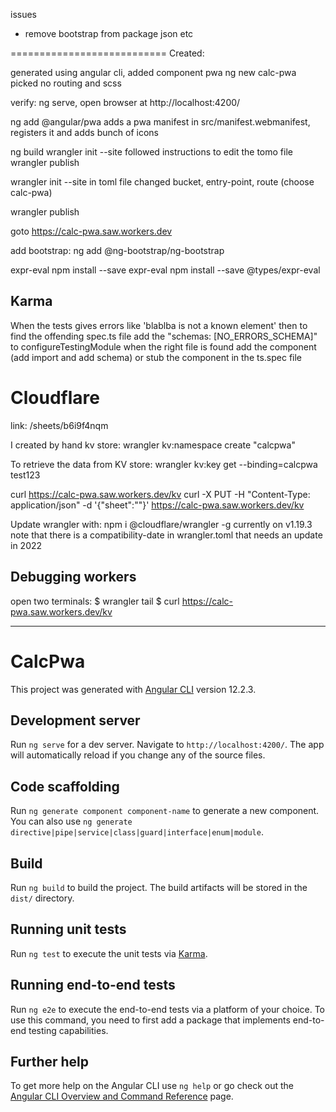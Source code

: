 issues
- remove bootstrap from package json etc


===========================
Created:

generated using angular cli, added component pwa
ng new calc-pwa
  picked no routing and scss

verify: ng serve, open browser at http://localhost:4200/

ng add @angular/pwa
  adds a pwa manifest in src/manifest.webmanifest, registers it and adds bunch of icons

ng build
wrangler init --site
  followed instructions to edit the tomo file
wrangler publish  


wrangler init --site
  in toml file changed bucket, entry-point, route (choose calc-pwa)

wrangler publish  

goto https://calc-pwa.saw.workers.dev

add bootstrap: 
  ng add @ng-bootstrap/ng-bootstrap


expr-eval
  npm install --save expr-eval
  npm install --save @types/expr-eval
  

Karma
-----
When the tests gives errors like 'blablba is not a known element' then
to find the offending spec.ts file add the "schemas: [NO_ERRORS_SCHEMA]" to configureTestingModule
when the right file is found add the component (add import and add schema) or stub the component in the ts.spec file


Cloudflare
============

link: /sheets/b6i9f4nqm

I created by hand kv store: wrangler kv:namespace create "calcpwa"

To retrieve the data from KV store:
wrangler kv:key get --binding=calcpwa test123

curl https://calc-pwa.saw.workers.dev/kv
curl -X PUT -H "Content-Type: application/json" -d '{"sheet":""}' https://calc-pwa.saw.workers.dev/kv


Update wrangler with: npm i @cloudflare/wrangler -g
currently on v1.19.3
note that there is a compatibility-date in wrangler.toml that needs an update in 2022

Debugging workers
-----------------
open two terminals:
$ wrangler tail
$ curl https://calc-pwa.saw.workers.dev/kv





------

# CalcPwa

This project was generated with [Angular CLI](https://github.com/angular/angular-cli) version 12.2.3.

## Development server

Run `ng serve` for a dev server. Navigate to `http://localhost:4200/`. The app will automatically reload if you change any of the source files.

## Code scaffolding

Run `ng generate component component-name` to generate a new component. You can also use `ng generate directive|pipe|service|class|guard|interface|enum|module`.

## Build

Run `ng build` to build the project. The build artifacts will be stored in the `dist/` directory.

## Running unit tests

Run `ng test` to execute the unit tests via [Karma](https://karma-runner.github.io).

## Running end-to-end tests

Run `ng e2e` to execute the end-to-end tests via a platform of your choice. To use this command, you need to first add a package that implements end-to-end testing capabilities.

## Further help

To get more help on the Angular CLI use `ng help` or go check out the [Angular CLI Overview and Command Reference](https://angular.io/cli) page.
